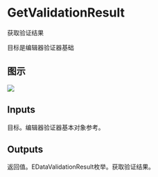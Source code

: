 # GetValidationResult

获取验证结果

目标是编辑器验证器基础

## 图示

![]($-20221218-18015271.png)

## Inputs

目标。编辑器验证器基本对象参考。 

## Outputs

返回值。EDataValidationResult枚举。获取验证结果。
